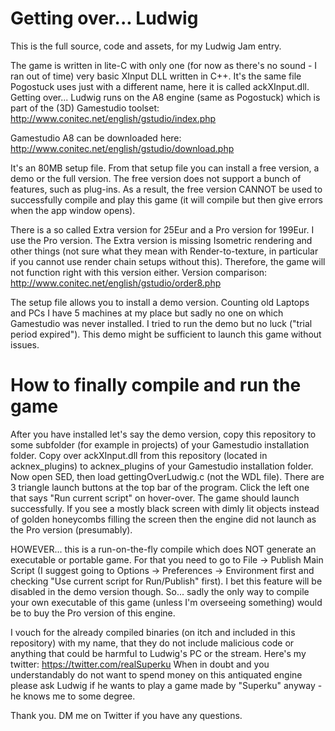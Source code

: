 # Getting over... Ludwig
This is the full source, code and assets, for my Ludwig Jam entry.

The game is written in lite-C with only one (for now as there's no sound - I ran out of time) very basic XInput DLL written in C++. It's the same file Pogostuck uses just with a different name, here it is called ackXInput.dll. 
Getting over... Ludwig runs on the A8 engine (same as Pogostuck) which is part of the (3D) Gamestudio toolset: http://www.conitec.net/english/gstudio/index.php

Gamestudio A8 can be downloaded here: http://www.conitec.net/english/gstudio/download.php

It's an 80MB setup file. From that setup file you can install a free version, a demo or the full version.
The free version does not support a bunch of features, such as plug-ins. As a result, the free version CANNOT be used to successfully compile and play this game (it will compile but then give errors when the app window opens).

There is a so called Extra version for 25Eur and a Pro version for 199Eur. I use the Pro version. The Extra version is missing Isometric rendering and other things (not sure what they mean with Render-to-texture, in particular if you cannot use render chain setups without this). Therefore, the game will not function right with this version either.
Version comparison: http://www.conitec.net/english/gstudio/order8.php

The setup file allows you to install a demo version. Counting old Laptops and PCs I have 5 machines at my place but sadly no one on which Gamestudio was never installed. I tried to run the demo but no luck ("trial period expired").
This demo might be sufficient to launch this game without issues.

# How to finally compile and run the game

After you have installed let's say the demo version, copy this repository to some subfolder (for example in projects) of your Gamestudio installation folder.
Copy over ackXInput.dll from this repository (located in acknex_plugins) to acknex_plugins of your Gamestudio installation folder.
Now open SED, then load gettingOverLudwig.c (not the WDL file). There are 3 triangle launch buttons at the top bar of the program. Click the left one that says "Run current script" on hover-over.
The game should launch successfully. If you see a mostly black screen with dimly lit objects instead of golden honeycombs filling the screen then the engine did not launch as the Pro version (presumably).

HOWEVER... this is a run-on-the-fly compile which does NOT generate an executable or portable game. For that you need to go to File -> Publish Main Script (I suggest going to Options -> Preferences -> Environment first and checking "Use current script for Run/Publish" first). I bet this feature will be disabled in the demo version though.
So... sadly the only way to compile your own executable of this game (unless I'm overseeing something) would be to buy the Pro version of this engine.

I vouch for the already compiled binaries (on itch and included in this repository) with my name, that they do not include malicious code or anything that could be harmful to Ludwig's PC or the stream. Here's my twitter: https://twitter.com/realSuperku
When in doubt and you understandably do not want to spend money on this antiquated engine please ask Ludwig if he wants to play a game made by "Superku" anyway - he knows me to some degree.

Thank you.
DM me on Twitter if you have any questions.
